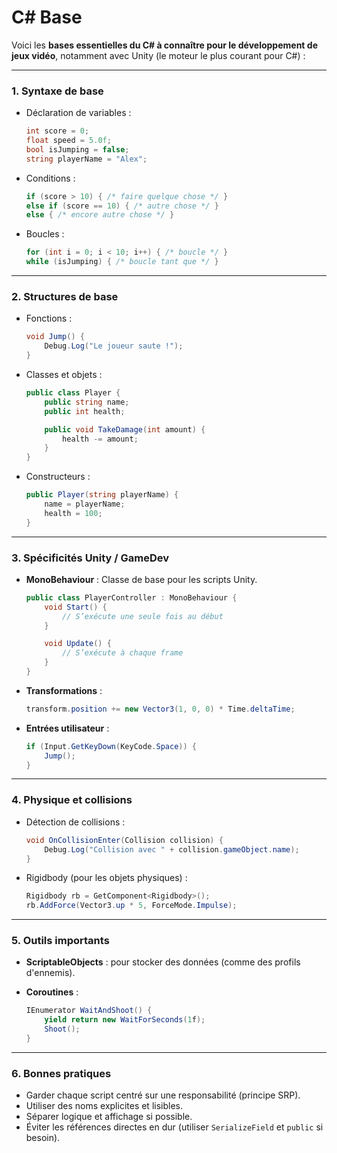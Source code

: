 # C# Base

Voici les **bases essentielles du C# à connaître pour le développement de jeux vidéo**, notamment avec Unity (le moteur le plus courant pour C#) :

---

### 1. **Syntaxe de base**

* Déclaration de variables :

  ```csharp
  int score = 0;
  float speed = 5.0f;
  bool isJumping = false;
  string playerName = "Alex";
  ```

* Conditions :

  ```csharp
  if (score > 10) { /* faire quelque chose */ }
  else if (score == 10) { /* autre chose */ }
  else { /* encore autre chose */ }
  ```

* Boucles :

  ```csharp
  for (int i = 0; i < 10; i++) { /* boucle */ }
  while (isJumping) { /* boucle tant que */ }
  ```

---

### 2. **Structures de base**

* Fonctions :

  ```csharp
  void Jump() {
      Debug.Log("Le joueur saute !");
  }
  ```

* Classes et objets :

  ```csharp
  public class Player {
      public string name;
      public int health;

      public void TakeDamage(int amount) {
          health -= amount;
      }
  }
  ```

* Constructeurs :

  ```csharp
  public Player(string playerName) {
      name = playerName;
      health = 100;
  }
  ```

---

### 3. **Spécificités Unity / GameDev**

* **MonoBehaviour** : Classe de base pour les scripts Unity.

  ```csharp
  public class PlayerController : MonoBehaviour {
      void Start() {
          // S’exécute une seule fois au début
      }

      void Update() {
          // S’exécute à chaque frame
      }
  }
  ```

* **Transformations** :

  ```csharp
  transform.position += new Vector3(1, 0, 0) * Time.deltaTime;
  ```

* **Entrées utilisateur** :

  ```csharp
  if (Input.GetKeyDown(KeyCode.Space)) {
      Jump();
  }
  ```

---

### 4. **Physique et collisions**

* Détection de collisions :

  ```csharp
  void OnCollisionEnter(Collision collision) {
      Debug.Log("Collision avec " + collision.gameObject.name);
  }
  ```

* Rigidbody (pour les objets physiques) :

  ```csharp
  Rigidbody rb = GetComponent<Rigidbody>();
  rb.AddForce(Vector3.up * 5, ForceMode.Impulse);
  ```

---

### 5. **Outils importants**

* **ScriptableObjects** : pour stocker des données (comme des profils d'ennemis).
* **Coroutines** :

  ```csharp
  IEnumerator WaitAndShoot() {
      yield return new WaitForSeconds(1f);
      Shoot();
  }
  ```

---

### 6. **Bonnes pratiques**

* Garder chaque script centré sur une responsabilité (principe SRP).
* Utiliser des noms explicites et lisibles.
* Séparer logique et affichage si possible.
* Éviter les références directes en dur (utiliser `SerializeField` et `public` si besoin).
